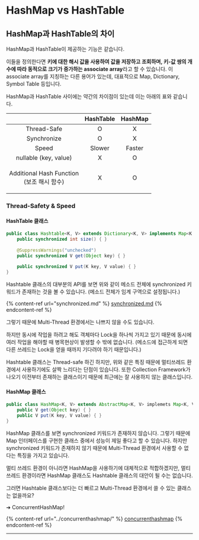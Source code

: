 # HashMap vs HashTable

## HashMap과 HashTable의 차이

HashMap과 HashTable이 제공하는 기능은 같습니다.&#x20;

이들을 정의한다면 **키에 대한 해시 값을 사용하여 값을 저장하고 조회하며, 키-값 쌍의 개수에 따라 동적으로 크기가 증가하는 associate array**라고 할 수 있습니다. 이 associate array를 지칭하는 다른 용어가 있는데, 대표적으로 Map, Dictionary, Symbol Table 등입니다.

HashMap과 HashTable 사이에는 약간의 차이점이 있는데 이는 아래의 표와 같습니다.

|                                               | HashTable | HashMap |
| :-------------------------------------------: | :-------: | :-----: |
|                  Thread-Safe                  |     O     |    X    |
|                  Synchronize                  |     O     |    X    |
|                     Speed                     |   Slower  |  Faster |
|             nullable (key, value)             |     X     |    O    |
| <p>Additional Hash Function<br>(보조 해시 함수)</p> |     X     |    O    |

###

### Thread-Safety & Speed

#### HashTable 클래스

```java
public class Hashtable<K, V> extends Dictionary<K, V> implements Map<K, V>, Cloneable, java.io.Serializable {
    public synchronized int size() { }
    
    @SuppressWarnings("unchecked")
    public synchronized V get(Object key) { }
    
    public synchronized V put(K key, V value) { }
}
```

Hashtable 클래스의 대부분의 API를 보면 위와 같이 메소드 전체에 synchronized 키워드가 존재하는 것을 볼 수 있습니다. (메소드 전체가 임계 구역으로 설정됩니다.)

{% content-ref url="synchronized.md" %}
[synchronized.md](synchronized.md)
{% endcontent-ref %}

그렇기 때문에 Multi-Thread 환경에서는 나쁘지 않을 수도 있습니다.

하지만 동시에 작업을 하려고 해도 객체마다 Lock을 하나씩 가지고 있기 때문에 동시에 여러 작업을 해야할 때 병목현상이 발생할 수 밖에 없습니다. (메소드에 접근하게 되면 다른 쓰레드는 Lock을 얻을 때까지 기다려야 하기 때문입니다.)

Hashtable 클래스는 Thread-safe 하긴 하지만, 위와 같은 특징 때문에 멀티쓰레드 환경에서 사용하기에도 살짝 느리다는 단점이 있습니다. 또한 Collection Framework가 나오기 이전부터 존재하는 클래스이기 때문에 최근에는 잘 사용하지 않는 클래스입니다.

#### HashMap 클래스

```java
public class HashMap<K, V> extends AbstractMap<K, V> implemets Map<K, V>, Clonable, Serializable {
    public V get(Object key) { }
    public V put(K key, V value) { }
}
```

HashMap 클래스를 보면 synchronized 키워드가 존재하지 않습니다. 그렇기 때문에 Map 인터페이스를 구현한 클래스 중에서 성능이 제일 좋다고 할 수 있습니다. 하지만 synchronized 키워드가 존재하지 않기 때문에 Multi-Thread 환경에서 사용할 수 없다는 특징을 가지고 있습니다.

멀티 쓰레드 환경이 아니라면 HashMap을 사용하기에 대체적으로 적합하겠지만, 멀티 쓰레드 환경이라면 HashMap 클래스도 Hashtable 클래스의 대안이 될 수는 없습니다.

그러면 Hashtable 클래스보다는 더 빠르고 Multi-Thread 환경에서 쓸 수 있는 클래스는 없을까요?

➔ ConcurrentHashMap!

{% content-ref url="../concurrenthashmap/" %}
[concurrenthashmap](../concurrenthashmap/)
{% endcontent-ref %}

****

